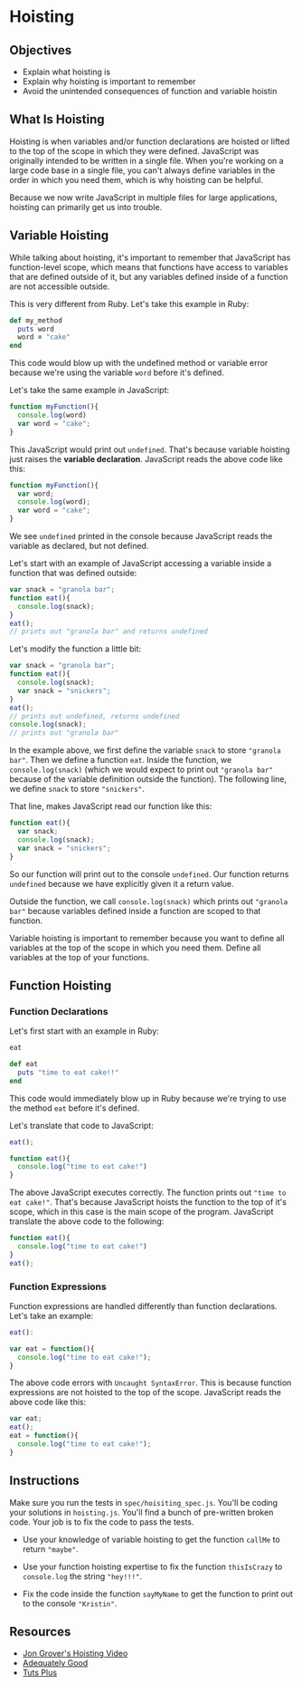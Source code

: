 # Hoisting

## Objectives
+ Explain what hoisting is
+ Explain why hoisting is important to remember
+ Avoid the unintended consequences of function and variable hoistin


## What Is Hoisting

Hoisting is when variables and/or function declarations are hoisted or lifted to the top of the scope in which they were defined. JavaScript was originally intended to be written in a single file. When you're working on a large code base in a single file, you can't always define variables in the order in which you need them, which is why hoisting can be helpful.

Because we now write JavaScript in multiple files for large applications, hoisting can primarily get us into trouble.

## Variable Hoisting

While talking about hoisting, it's important to remember that JavaScript has function-level scope, which means that functions have access to variables that are defined outside of it, but any variables defined inside of a function are not accessible outside.

This is very different from Ruby. Let's take this example in Ruby:

```ruby
def my_method
  puts word
  word = "cake"
end
```
This code would blow up with the undefined method or variable error because we're using the variable `word` before it's defined.

Let's take the same example in JavaScript:

```js
function myFunction(){
  console.log(word)
  var word = "cake";
}
```
This JavaScript would print out `undefined`. That's because variable hoisting just raises the **variable declaration**. JavaScript reads the above code like this:

```js
function myFunction(){
  var word;
  console.log(word);
  var word = "cake";
}
```

We see `undefined` printed in the console because JavaScript reads the variable as declared, but not defined.

Let's start with an example of JavaScript accessing a variable inside a function that was defined outside:

```js
var snack = "granola bar";
function eat(){
  console.log(snack);
}
eat();
// prints out "granola bar" and returns undefined
```

Let's modify the function a little bit: 
```js
var snack = "granola bar";
function eat(){
  console.log(snack);
  var snack = "snickers";
}
eat();
// prints out undefined, returns undefined
console.log(snack);
// prints out "granola bar"
```

In the example above, we first define the variable `snack` to store `"granola bar"`. Then we define a function `eat`. Inside the function, we `console.log(snack)` (which we would expect to print out `"granola bar"` because of the variable definition outside the function). The following line, we define `snack` to store `"snickers"`.

That line, makes JavaScript read our function like this:

```js
function eat(){
  var snack;
  console.log(snack);
  var snack = "snickers";
}
```

So our function will print out to the console `undefined`. Our function returns `undefined` because we have explicitly given it a return value.

Outside the function, we call `console.log(snack)` which prints out `"granola bar"` because variables defined inside a function are scoped to that function.

Variable hoisting is important to remember because you want to define all variables at the top of the scope in which you need them. Define all variables at the top of your functions.

## Function Hoisting

### Function Declarations

Let's first start with an example in Ruby:

```ruby
eat

def eat
  puts "time to eat cake!!"
end
```

This code would immediately blow up in Ruby because we're trying to use the method `eat` before it's defined.

Let's translate that code to JavaScript:

```js
eat();

function eat(){
  console.log("time to eat cake!")
}
```

The above JavaScript executes correctly. The function prints out `"time to eat cake!"`. That's because JavaScript hoists the function to the top of it's scope, which in this case is the main scope of the program. JavaScript translate the above code to the following:

```js
function eat(){
  console.log("time to eat cake!")
}
eat();
```

### Function Expressions
Function expressions are handled differently than function declarations. Let's take an example:

```js
eat():

var eat = function(){
  console.log("time to eat cake!");
}
```

The above code errors with `Uncaught SyntaxError`. This is because function expressions are not hoisted to the top of the scope. JavaScript reads the above code like this:

```js
var eat;
eat();
eat = function(){
  console.log("time to eat cake!");
}
```

## Instructions

Make sure you run the tests in `spec/hoisiting_spec.js`. You'll be coding your solutions in `hoisting.js`. You'll find a bunch of pre-written broken code. Your job is to fix the code to pass the tests.

+ Use your knowledge of variable hoisting to get the function `callMe` to return `"maybe"`.

+ Use your function hoisting expertise to fix the function `thisIsCrazy` to `console.log` the string `"hey!!!"`.

+ Fix the code inside the function `sayMyName` to get the function to print out to the console `"Kristin"`.


## Resources

+ [Jon Grover's Hoisting Video](https://www.youtube.com/watch?v=nmlJIOnahBA&list=PLj148bJp5wiwI0291sD0vdXiwn1u6aQkc&index=3)
+ [Adequately Good](http://www.adequatelygood.com/JavaScript-Scoping-and-Hoisting.html)
+ [Tuts Plus](http://code.tutsplus.com/tutorials/javascript-hoisting-explained--net-15092)

